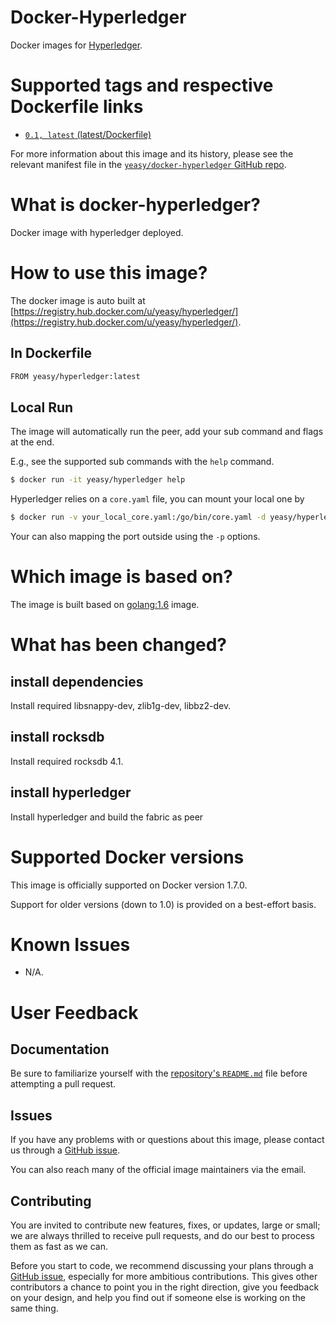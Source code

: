 Docker-Hyperledger
===
Docker images for [Hyperledger](https://www.hyperledger.org).


# Supported tags and respective Dockerfile links

* [`0.1, latest` (latest/Dockerfile)](https://github.com/yeasy/docker-hyperledger/blob/master/Dockerfile)

For more information about this image and its history, please see the relevant manifest file in the [`yeasy/docker-hyperledger` GitHub repo](https://github.com/yeasy/docker-hyperledger).

# What is docker-hyperledger?
Docker image with hyperledger deployed. 


# How to use this image?
The docker image is auto built at [https://registry.hub.docker.com/u/yeasy/hyperledger/](https://registry.hub.docker.com/u/yeasy/hyperledger/).


## In Dockerfile
```sh
FROM yeasy/hyperledger:latest
```

## Local Run
The image will automatically run the peer, add your sub command and flags at the end.

E.g., see the supported sub commands with the `help` command.
```sh
$ docker run -it yeasy/hyperledger help
```

Hyperledger relies on a `core.yaml` file, you can mount your local one by
```sh
$ docker run -v your_local_core.yaml:/go/bin/core.yaml -d yeasy/hyperledger help
```

Your can also mapping the port outside using the `-p` options.

# Which image is based on?
The image is built based on [golang:1.6](https://hub.docker.com/_/golang) image.

# What has been changed?
## install dependencies
Install required  libsnappy-dev, zlib1g-dev, libbz2-dev.

## install rocksdb
Install required  rocksdb 4.1.

## install hyperledger
Install hyperledger and build the fabric as peer 

# Supported Docker versions

This image is officially supported on Docker version 1.7.0.

Support for older versions (down to 1.0) is provided on a best-effort basis.

# Known Issues
* N/A.

# User Feedback
## Documentation
Be sure to familiarize yourself with the [repository's `README.md`](https://github.com/yeasy/docker-hyperledger/blob/master/README.md) file before attempting a pull request.

## Issues
If you have any problems with or questions about this image, please contact us through a [GitHub issue](https://github.com/yeasy/docker-hyperledger/issues).

You can also reach many of the official image maintainers via the email.

## Contributing

You are invited to contribute new features, fixes, or updates, large or small; we are always thrilled to receive pull requests, and do our best to process them as fast as we can.

Before you start to code, we recommend discussing your plans through a [GitHub issue](https://github.com/yeasy/docker-hyperledger/issues), especially for more ambitious contributions. This gives other contributors a chance to point you in the right direction, give you feedback on your design, and help you find out if someone else is working on the same thing.
